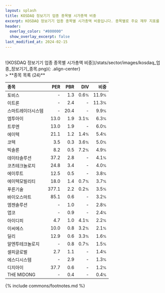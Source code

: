 ```yaml
---
layout: splash
title: KOSDAQ 정보기기 업종 종목별 시가총액 비중
excerpt: KOSDAQ 정보기기 업종 종목별 시가총액 비중입니다. 종목별로 주요 재무 지표를 함께 표시합니다.
header:
  overlay_color: "#800000"
  show_overlay_excerpt: false
last_modified_at: 2024-02-15
---
```

<br>
![KOSDAQ 정보기기 업종 종목별 시가총액 비중](/stats/sector/images/kosdaq_업종_정보기기_종목.png){: .align-center}
<br>
> **종목 목록 (24)**<a id="list"></a>

| **종목** | **PER** | **PBR** | **DIV** | **비중** |
| :------- | ------: | ------: | ------: | -------: |
| 토비스 | - | 1.3 | 0.6<small>%</small> | 11.9<small>%</small> |
| 이트론 | - | 2.4 | - | 11.3<small>%</small> |
| 스마트레이더시스템 | - | 20.4 | - | 9.9<small>%</small> |
| 엠투아이 | 13.0 | 1.9 | 3.1<small>%</small> | 6.3<small>%</small> |
| 트루엔 | 13.0 | 1.9 | - | 6.0<small>%</small> |
| 에이텍 | 21.1 | 1.2 | 1.4<small>%</small> | 5.4<small>%</small> |
| 코텍 | 3.5 | 0.3 | 3.6<small>%</small> | 5.0<small>%</small> |
| 빅솔론 | 8.2 | 0.5 | 7.2<small>%</small> | 4.9<small>%</small> |
| 데이타솔루션 | 37.2 | 2.8 | - | 4.1<small>%</small> |
| 코츠테크놀로지 | 24.8 | 3.4 | - | 4.0<small>%</small> |
| 에이루트 | 12.5 | 0.5 | - | 3.8<small>%</small> |
| 에이텍모빌리티 | 18.0 | 1.4 | 0.7<small>%</small> | 3.7<small>%</small> |
| 푸른기술 | 377.1 | 2.2 | 0.2<small>%</small> | 3.5<small>%</small> |
| 바이오스마트 | 85.1 | 0.6 | - | 3.2<small>%</small> |
| 엠젠솔루션 | - | 1.0 | - | 2.8<small>%</small> |
| 앱코 | - | 0.9 | - | 2.4<small>%</small> |
| 아이디피 | 4.7 | 1.0 | 4.1<small>%</small> | 2.2<small>%</small> |
| 이씨에스 | 10.0 | 0.8 | 3.2<small>%</small> | 2.1<small>%</small> |
| 딜리 | 12.9 | 0.6 | 3.3<small>%</small> | 1.6<small>%</small> |
| 알엔투테크놀로지 | - | 0.8 | 0.7<small>%</small> | 1.5<small>%</small> |
| 셀피글로벌 | 2.7 | 1.1 | - | 1.4<small>%</small> |
| 에스디시스템 | - | 2.9 | - | 1.3<small>%</small> |
| 디지아이 | 37.7 | 0.6 | - | 1.2<small>%</small> |
| THE MIDONG | - | 0.4 | - | 0.4<small>%</small> |

{% include commons/footnotes.md %}